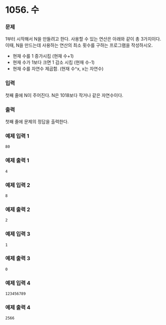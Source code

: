 # 1056. 수

### 문제
1부터 시작해서 N을 만들려고 한다. 사용할 수 있는 연산은 아래와 같이 총 3가지이다. 이때, N을 만드는데 사용하는 연산의 최소 횟수를 구하는 프로그램을 작성하시오.

- 현재 수를 1 증가시킴 (현재 수+1)
- 현재 수가 1보다 크면 1 감소 시킴 (현재 수-1)
- 현재 수를 자연수 제곱함. (현재 수^x, x는 자연수)
### 입력
첫째 줄에 N이 주어진다. N은 1018보다 작거나 같은 자연수이다.

### 출력
첫째 줄에 문제의 정답을 출력한다.

### 예제 입력 1 
```
80
```
### 예제 출력 1 
```
4
```
### 예제 입력 2 
```
8
```
### 예제 출력 2 
```
2
```
### 예제 입력 3 
```
1
```
### 예제 출력 3 
```
0
```
### 예제 입력 4 
```
123456789
```
### 예제 출력 4 
```
2566
```
